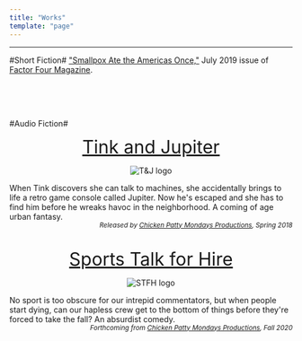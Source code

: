 ```yaml
---
title: "Works"
template: "page"
---
```

<hr>

#Short Fiction#
["Smallpox Ate the Americas Once,"](http://factorfourmag.com/smallpox-ate-the-americas-once-by-leon-perniciaro/) July 2019 issue of [Factor Four Magazine](http://factorfourmag.com/).

<br>
<br>
<br>

#Audio Fiction#
<center>
<font size="6"><a href="http://www.tinkandjupiter.com">Tink and Jupiter</a></font>  

![T&J logo](/media/T&J_logo_small.jpg)<!-- .element height="150px" width="150px" -->

</center>
When Tink discovers she can talk to machines, she accidentally brings to life a retro game console called Jupiter. Now he's escaped and she has to find him before he wreaks havoc in the neighborhood. A coming of age urban fantasy. <br>
<div style="text-align: right"><small><em>Released by <a href=http://twitter.com/chickenpmondays>Chicken Patty Mondays Productions</a>, Spring 2018</em></small></div>

<br>
<br>

<center>
<font size="6"><a href="http://www.tinkandjupiter.com">Sports Talk for Hire</a></font>  

![STFH logo](/media/STFH_logo1.png)<!-- .element height="150px" width="150px" -->

</center>
No sport is too obscure for our intrepid commentators, but when people start dying, can our hapless crew get to the bottom of things before they're forced to take the fall? An absurdist comedy.<br>
<div style="text-align: right"><small><em>Forthcoming from <a href=http://twitter.com/chickenpmondays>Chicken Patty Mondays Productions</a>, Fall 2020</em></small></div>
